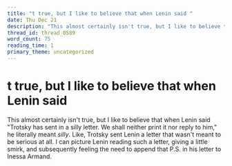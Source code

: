 ```yaml
---
title: "t true, but I like to believe that when Lenin said "
date: Thu Dec 21
description: "This almost certainly isn't true, but I like to believe that when Lenin said 'Trotsky has sent in a silly letter."
thread_id: thread_0589
word_count: 75
reading_time: 1
primary_theme: uncategorized
---
```


# t true, but I like to believe that when Lenin said 

This almost certainly isn't true, but I like to believe that when Lenin said "Trotsky has sent in a silly letter. We shall neither print it nor reply to him," he literally meant *silly*. Like, Trotsky sent Lenin a letter that wasn't meant to be serious at all. I can picture Lenin reading such a letter, giving a little smirk, and subsequently feeling the need to append that P.S. in his letter to Inessa Armand.